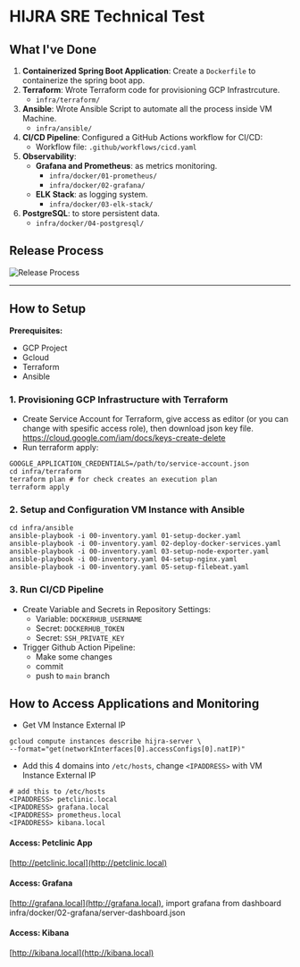 # HIJRA SRE Technical Test

## What I've Done
1. **Containerized Spring Boot Application**: Create a `Dockerfile` to containerize the spring boot app.
2. **Terraform**: Wrote Terraform code for provisioning GCP Infrastrcuture.
    - `infra/terraform/`
3. **Ansible**: Wrote Ansible Script to automate all the process inside VM Machine.
    - `infra/ansible/`
3. **CI/CD Pipeline**: Configured a GitHub Actions workflow for CI/CD:
    - Workflow file: `.github/workflows/cicd.yaml`
4. **Observability**:
    - **Grafana and Prometheus**: as metrics monitoring.
        - `infra/docker/01-prometheus/`
        - `infra/docker/02-grafana/`
    - **ELK Stack**: as logging system.
        - `infra/docker/03-elk-stack/`
5. **PostgreSQL**: to store persistent data.
    - `infra/docker/04-postgresql/`

## Release Process
![Release Process](https://github.com/mxibrahim/spring-petclinic/blob/main/hijra_release_process.jpg?raw=true)

---
## How to Setup
**Prerequisites:**
- GCP Project
- Gcloud
- Terraform
- Ansible

### 1. Provisioning GCP Infrastructure with Terraform
- Create Service Account for Terraform, give access as editor (or you can change with spesific access role), then download json key file. https://cloud.google.com/iam/docs/keys-create-delete
- Run terraform apply:
```
GOOGLE_APPLICATION_CREDENTIALS=/path/to/service-account.json
cd infra/terraform
terraform plan # for check creates an execution plan
terraform apply
```

### 2. Setup and Configuration VM Instance with Ansible
```
cd infra/ansible
ansible-playbook -i 00-inventory.yaml 01-setup-docker.yaml
ansible-playbook -i 00-inventory.yaml 02-deploy-docker-services.yaml
ansible-playbook -i 00-inventory.yaml 03-setup-node-exporter.yaml
ansible-playbook -i 00-inventory.yaml 04-setup-nginx.yaml
ansible-playbook -i 00-inventory.yaml 05-setup-filebeat.yaml
```

### 3. Run CI/CD Pipeline
- Create Variable and Secrets in Repository Settings:
    - Variable: `DOCKERHUB_USERNAME`
    - Secret: `DOCKERHUB_TOKEN`
    - Secret: `SSH_PRIVATE_KEY`
- Trigger Github Action Pipeline:
    - Make some changes
    - commit
    - push to `main` branch

## How to Access Applications and Monitoring
- Get VM Instance External IP
```
gcloud compute instances describe hijra-server \
--format="get(networkInterfaces[0].accessConfigs[0].natIP)"
``` 

- Add this 4 domains into `/etc/hosts`, change `<IPADDRESS>` with VM Instance External IP
```
# add this to /etc/hosts
<IPADDRESS> petclinic.local
<IPADDRESS> grafana.local
<IPADDRESS> prometheus.local
<IPADDRESS> kibana.local
```

#### Access: Petclinic App
[http://petclinic.local](http://petclinic.local)

#### Access: Grafana
[http://grafana.local](http://grafana.local), import grafana from dashboard infra/docker/02-grafana/server-dashboard.json

#### Access: Kibana
[http://kibana.local](http://kibana.local)

